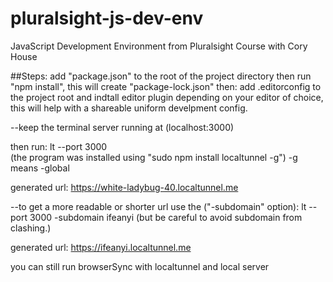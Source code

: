 # pluralsight-js-dev-env
JavaScript Development Environment from Pluralsight Course with Cory House

##Steps:
add "package.json" to the root of the project directory
then run "npm install", this will create "package-lock.json"
then:
add .editorconfig to the project root and indtall editor plugin depending on your editor of choice, this will help with a shareable uniform develpment config.



--keep the terminal server running at (localhost:3000)

then run:
	lt --port 3000  
(the program was installed using "sudo npm install localtunnel -g") -g means -global

generated url:
	https://white-ladybug-40.localtunnel.me

--to get a more readable or shorter url use the ("-subdomain" option):
	lt --port 3000 -subdomain ifeanyi  (but be careful to avoid subdomain from clashing.)

generated url:
	https://ifeanyi.localtunnel.me

you can still run browserSync with localtunnel and local server
